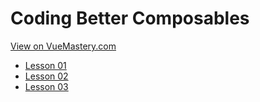 # Coding Better Composables
[View on VueMastery.com](https://vuemastery.com/courses/coding-better-composables)
* [Lesson 01](https://player.vimeo.com/video/715679213?autoplay=1&app_id=122963)
* [Lesson 02](https://player.vimeo.com/video/716185582?autoplay=1&app_id=122963)
* [Lesson 03](https://player.vimeo.com/video/717999765?autoplay=1&app_id=122963)
